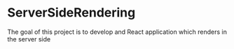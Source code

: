 # ServerSideRendering
The goal of this project is to develop and React application which renders in the server side
